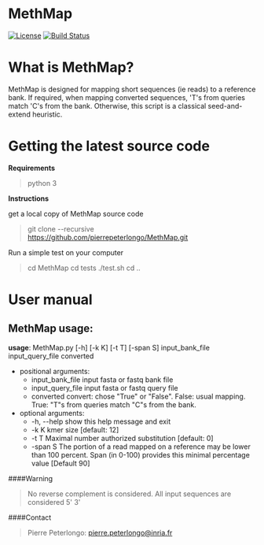 

MethMap
========
[![License](http://img.shields.io/:license-affero-blue.svg)](http://www.gnu.org/licenses/agpl-3.0.en.html)
[![Build Status](https://travis-ci.org/pierrepeterlongo/MethMap.svg?branch=master)](https://travis-ci.org/pierrepeterlongo/MethMap)
# What is MethMap?

MethMap is designed for mapping short sequences (ie reads) to a reference bank. If required, when mapping converted sequences, 'T's from queries match 'C's from the bank. Otherwise, this script is a classical seed-and-extend heuristic.

# Getting the latest source code
**Requirements**

> python 3

**Instructions**

get a local copy of MethMap source code
> git clone --recursive https://github.com/pierrepeterlongo/MethMap.git

Run a simple test on your computer
> cd MethMap
> cd tests
> ./test.sh
> cd ..


# User manual

## MethMap usage:
**usage**: MethMap.py [-h] [-k K] [-t T] [-span S] input_bank_file input_query_file converted

- positional arguments:
    - input_bank_file   input fasta or fastq bank file
    - input_query_file  input fasta or fastq query file
    - converted         convert: chose "True" or "False". False: usual mapping.
                        True: "T"s from queries match "C"s from the bank.
- optional arguments:
    - -h, --help        show this help message and exit
    - -k K              kmer size [default: 12]
    - -t T              Maximal number authorized substitution [default: 0]
    - -span S           The portion of a read mapped on a reference may be lower
                        than 100 percent. Span (in 0-100) provides this minimal
                        percentage value [Default 90]




####Warning
> No reverse complement is considered. All input sequences are considered 5' 3'

####Contact
>Pierre Peterlongo: pierre.peterlongo@inria.fr
